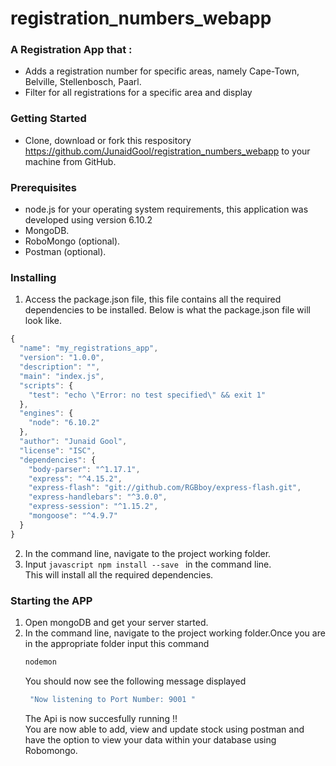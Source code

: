 # registration_numbers_webapp

### A Registration App that :
* Adds a registration number for specific areas, namely Cape-Town, Belville, Stellenbosch, Paarl.
* Filter for all registrations for a specific area and display

### Getting Started
* Clone, download or fork this respository https://github.com/JunaidGool/registration_numbers_webapp to your machine from GitHub.

### Prerequisites 
* node.js for your operating system requirements, this application was developed using version 6.10.2</br>
* MongoDB.<br/>
* RoboMongo (optional).<br/>
* Postman (optional).

### Installing
1. Access the package.json file, this file contains all the required dependencies to be installed.
   Below is what the package.json file will look like.
```javascript
{
  "name": "my_registrations_app",
  "version": "1.0.0",
  "description": "",
  "main": "index.js",
  "scripts": {
    "test": "echo \"Error: no test specified\" && exit 1"
  },
  "engines": {
    "node": "6.10.2"
  },
  "author": "Junaid Gool",
  "license": "ISC",
  "dependencies": {
    "body-parser": "^1.17.1",
    "express": "^4.15.2",
    "express-flash": "git://github.com/RGBboy/express-flash.git",
    "express-handlebars": "^3.0.0",
    "express-session": "^1.15.2",
    "mongoose": "^4.9.7"
  }
}
```
2. In the command line, navigate to the project working folder.
3. Input ```javascript npm install --save ``` in the command line.<br/>
   This will install all the required dependencies.<br/>
   
### Starting the APP
1. Open mongoDB and get your server started.<br/>
2. In the command line, navigate to the project working folder.Once you are in the appropriate folder
   input this command
   ```javascript 
   nodemon 
   ```
   You should now see the following message displayed<br/>
   ```javascript 
    "Now listening to Port Number: 9001 "
    ```
    The Api is now succesfully running !! <br/>
    You are now able to add, view and update stock using postman and have the option to view your data within your database using Robomongo.
     
    
    
    



   
   
   
   
   
   
   
   
   
   
   
   
   
   
   
   
   
